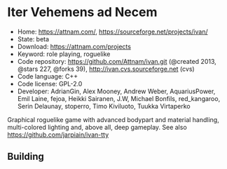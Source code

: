 # Iter Vehemens ad Necem

- Home: https://attnam.com/, https://sourceforge.net/projects/ivan/
- State: beta
- Download: https://attnam.com/projects
- Keyword: role playing, roguelike
- Code repository: https://github.com/Attnam/ivan.git (@created 2013, @stars 227, @forks 39), http://ivan.cvs.sourceforge.net (cvs)
- Code language: C++
- Code license: GPL-2.0
- Developer: AdrianGin, Alex Mooney, Andrew Weber, AquariusPower, Emil Laine, fejoa, Heikki Sairanen, J.W, Michael Bonfils, red_kangaroo, Serin Delaunay, stoperro, Timo Kiviluoto, Tuukka Virtaperko

Graphical roguelike game with advanced bodypart and material handling, multi-colored lighting and, above all, deep gameplay.
See also https://github.com/jarpiain/ivan-tty

## Building
